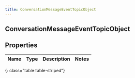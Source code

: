 ```yaml
---
title: ConversationMessageEventTopicObject
---
```

## ConversationMessageEventTopicObject


## Properties

| Name | Type | Description | Notes |
| ------------ | ------------- | ------------- | ------------- |
{: class="table table-striped"}



